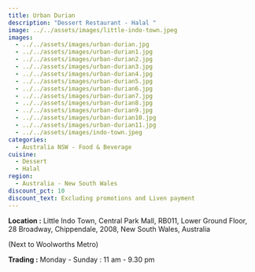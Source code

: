 ```yaml
---
title: Urban Durian
description: "Dessert Restaurant - Halal "
image: ../../assets/images/little-indo-town.jpeg
images:
  - ../../assets/images/urban-durian.jpg
  - ../../assets/images/urban-durian1.jpg
  - ../../assets/images/urban-durian2.jpg
  - ../../assets/images/urban-durian3.jpg
  - ../../assets/images/urban-durian4.jpg
  - ../../assets/images/urban-durian5.jpg
  - ../../assets/images/urban-durian6.jpg
  - ../../assets/images/urban-durian7.jpg
  - ../../assets/images/urban-durian8.jpg
  - ../../assets/images/urban-durian9.jpg
  - ../../assets/images/urban-durian10.jpg
  - ../../assets/images/urban-durian11.jpg
  - ../../assets/images/indo-town.jpeg
categories:
  - Australia NSW - Food & Beverage
cuisine:
  - Dessert
  - Halal
region:
  - Australia - New South Wales
discount_pct: 10
discount_text: Excluding promotions and Liven payment
---
```

**Location :** Little Indo Town, Central Park Mall, RB011, Lower Ground Floor, 28 Broadway, Chippendale, 2008, New South Wales, Australia

(Next to Woolworths Metro)

**Trading :** Monday - Sunday : 11 am - 9.30 pm
